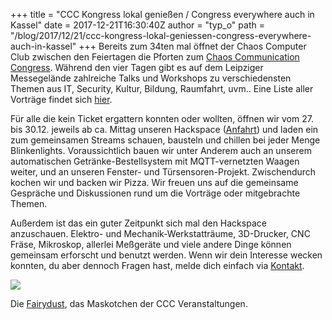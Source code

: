 +++
title = "CCC Kongress lokal genießen / Congress everywhere auch in Kassel"
date = 2017-12-21T16:30:40Z
author = "typ_o"
path = "/blog/2017/12/21/ccc-kongress-lokal-geniessen-congress-everywhere-auch-in-kassel"
+++
Bereits zum 34ten mal öffnet der Chaos Computer Club zwischen den
Feiertagen die Pforten zum [Chaos Communication
Congress](https://de.wikipedia.org/wiki/Chaos_Communication_Congress).
Während den vier Tagen gibt es auf dem Leipziger Messegelände
zahlreiche Talks und Workshops zu verschiedensten Themen aus IT,
Security, Kultur, Bildung, Raumfahrt, uvm.. Eine Liste aller Vorträge
findet sich
[hier](https://events.ccc.de/congress/2017/Fahrplan/index.html).

Für alle die kein Ticket ergattern konnten oder wollten, öffnen wir vom
27. bis 30.12. jeweils ab ca. Mittag unseren Hackspace
([Anfahrt](/kontakt/)) und laden ein zum
gemeinsamen Streams schauen, bausteln und chillen bei jeder Menge
Blinkenlights. Voraussichtlich bauen wir unter Anderem auch an unserem
automatischen Getränke-Bestellsystem mit MQTT-vernetzten Waagen weiter,
und an unseren Fenster- und Türsensoren-Projekt. Zwischendurch kochen
wir und backen wir Pizza. Wir freuen uns auf die gemeinsame Gespräche
und Diskussionen rund um die Vorträge oder mitgebrachte Themen.

Außerdem ist das ein guter Zeitpunkt sich mal den Hackspace anzuschauen.
Elektro- und Mechanik-Werkstatträume, 3D-Drucker, CNC Fräse, Mikroskop,
allerlei Meßgeräte und viele andere Dinge können gemeinsam erforscht und
benutzt werden. Wenn wir dein Interesse wecken konnten, du aber dennoch
Fragen hast, melde dich einfach via
[Kontakt](/kontakt/).

[![](https://flipdot.org/blog/uploads/Bildschirmfotovom2017-12-21174213.serendipityThumb.png)](https://flipdot.org/blog/uploads/Bildschirmfotovom2017-12-21174213.png)

Die
[Fairydust](https://www.heise.de/newsticker/meldung/34C3-Der-Chaos-Communication-Congress-geht-nach-Leipzig-3713516.html),
das Maskotchen der CCC Veranstaltungen.
